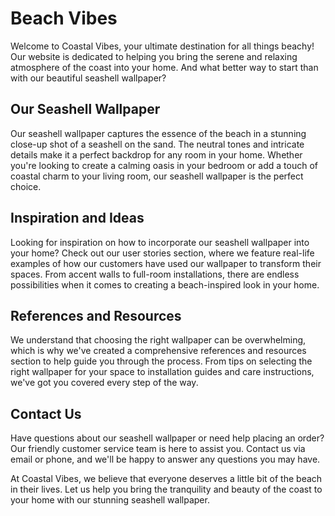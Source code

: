 <!--font:Roboto-->

# Beach Vibes

Welcome to Coastal Vibes, your ultimate destination for all things beachy! Our website is dedicated to helping you bring the serene and relaxing atmosphere of the coast into your home. And what better way to start than with our beautiful seashell wallpaper?

## Our Seashell Wallpaper

Our seashell wallpaper captures the essence of the beach in a stunning close-up shot of a seashell on the sand. The neutral tones and intricate details make it a perfect backdrop for any room in your home. Whether you're looking to create a calming oasis in your bedroom or add a touch of coastal charm to your living room, our seashell wallpaper is the perfect choice.

## Inspiration and Ideas

Looking for inspiration on how to incorporate our seashell wallpaper into your home? Check out our user stories section, where we feature real-life examples of how our customers have used our wallpaper to transform their spaces. From accent walls to full-room installations, there are endless possibilities when it comes to creating a beach-inspired look in your home.

## References and Resources

We understand that choosing the right wallpaper can be overwhelming, which is why we've created a comprehensive references and resources section to help guide you through the process. From tips on selecting the right wallpaper for your space to installation guides and care instructions, we've got you covered every step of the way.

## Contact Us

Have questions about our seashell wallpaper or need help placing an order? Our friendly customer service team is here to assist you. Contact us via email or phone, and we'll be happy to answer any questions you may have.

At Coastal Vibes, we believe that everyone deserves a little bit of the beach in their lives. Let us help you bring the tranquility and beauty of the coast to your home with our stunning seashell wallpaper.

<!--

Write me content for website with wallpaper which alt text is:

"A close-up of a seashell on the beach"

The name/title of the page should not be 1:1 copy of the alt text but rather a real content of the website which is using this wallpaper.

- Use markdown format 
- Start with heading
- Heading should be short and concise
- The content should look like a real website 
- The website should not be about the wallpaper, wallpaper is just a related background
- Heading should be contain work "wallpaper" or "background"
- Include real sections like references, contact, user stories, etc. use things relevant to the page purpose.
- Feel free to use structure like headings, bullets, numbering, blockquotes, paragraphs, horizontal lines, etc.
- You can use formatting like bold or _italic_
- You can include UTF-8 emojis
- Links should be only #hash anchors (and you can refer to the document itself)
- Do not include images


---


# Coastal Vibes: Bringing the Beach to Your Home

Welcome to Coastal Vibes, your ultimate destination for all things beachy! Our website is dedicated to helping you bring the serene and relaxing atmosphere of the coast into your home. And what better way to start than with our beautiful seashell wallpaper?

## Our Seashell Wallpaper

Our seashell wallpaper captures the essence of the beach in a stunning close-up shot of a seashell on the sand. The neutral tones and intricate details make it a perfect backdrop for any room in your home. Whether you're looking to create a calming oasis in your bedroom or add a touch of coastal charm to your living room, our seashell wallpaper is the perfect choice.

## Inspiration and Ideas

Looking for inspiration on how to incorporate our seashell wallpaper into your home? Check out our user stories section, where we feature real-life examples of how our customers have used our wallpaper to transform their spaces. From accent walls to full-room installations, there are endless possibilities when it comes to creating a beach-inspired look in your home.

## References and Resources

We understand that choosing the right wallpaper can be overwhelming, which is why we've created a comprehensive references and resources section to help guide you through the process. From tips on selecting the right wallpaper for your space to installation guides and care instructions, we've got you covered every step of the way.

## Contact Us

Have questions about our seashell wallpaper or need help placing an order? Our friendly customer service team is here to assist you. Contact us via email or phone, and we'll be happy to answer any questions you may have.

At Coastal Vibes, we believe that everyone deserves a little bit of the beach in their lives. Let us help you bring the tranquility and beauty of the coast to your home with our stunning seashell wallpaper.

-->
